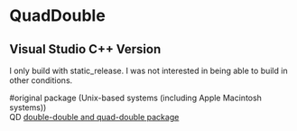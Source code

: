 # QuadDouble

## Visual Studio C++ Version 
I only build with static_release. I was not interested in being able to build in other conditions.

#original package (Unix-based systems (including Apple Macintosh systems))  
QD  [double-double and quad-double package](https://crd-legacy.lbl.gov/~dhbailey/mpdist/)
